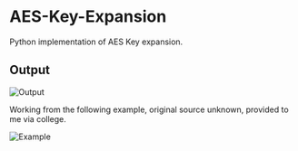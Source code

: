 # AES-Key-Expansion
Python implementation of AES Key expansion.

## Output

![Output](https://i.imgur.com/Tfl7wid.jpg "Output")

Working from the following example, original source unknown, provided to me via college.
 
![Example](https://i.imgur.com/ZJ3uWkI.jpg "Example")

